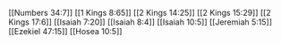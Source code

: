 [[Numbers 34:7]]
[[1 Kings 8:65]]
[[2 Kings 14:25]]
[[2 Kings 15:29]]
[[2 Kings 17:6]]
[[Isaiah 7:20]]
[[Isaiah 8:4]]
[[Isaiah 10:5]]
[[Jeremiah 5:15]]
[[Ezekiel 47:15]]
[[Hosea 10:5]]
